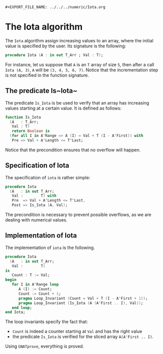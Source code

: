 ```{=org}
#+EXPORT_FILE_NAME: ../../../numeric/Iota.org
```
# The Iota algorithm

The `Iota` algorithm assign increasing values to an array, where the
initial value is specified by the user. Its signature is the following:

``` ada
procedure Iota (A : in out T_Arr ; Val : T);
```

For instance, let us suppose that `A` is an `T` array of size `5`, then
after a call `Iota (A, 3)`, `A` will be `(3, 4, 5, 6,
   7)`. Notice that the incrementation step is not specified in the
function signature.

## The predicate Is~Iota~

The predicate `Is_Iota` is be used to verify that an array has
increasing values starting at a certain value. It is defined as follows:

``` ada
function Is_Iota
  (A   : T_Arr;
   Val : T)
   return Boolean is
  (for all I in A'Range => A (I) = Val + T (I - A'First)) with
   Pre => Val + A'Length <= T'Last;
```

Notice that the precondition ensures that no overflow will happen.

## Specification of Iota

The specification of `iota` is rather simple:

``` ada
procedure Iota
  (A   : in out T_Arr;
   Val :        T) with
   Pre  => Val + A'Length <= T'Last,
   Post => Is_Iota (A, Val);
```

The precondition is necessary to prevent possible overflows, as we are
dealing with numerical values.

## Implementation of Iota

The implementation of `iota` is the following.

``` ada
procedure Iota
  (A   : in out T_Arr;
   Val :        T)
is
   Count : T := Val;
begin
   for I in A'Range loop
      A (I) := Count;
      Count := Count + 1;
      pragma Loop_Invariant (Count = Val + T (I - A'First + 1));
      pragma Loop_Invariant (Is_Iota (A (A'First .. I), Val));
   end loop;
end Iota;
```

The loop invariants specify the fact that:

-   `Count` is indeed a counter starting at `Val` and has the right
    value
-   the predicate `Is_Iota` is verified for the sliced array
    `A(A'First .. I)`.

Using `GNATprove`, everything is proved.
